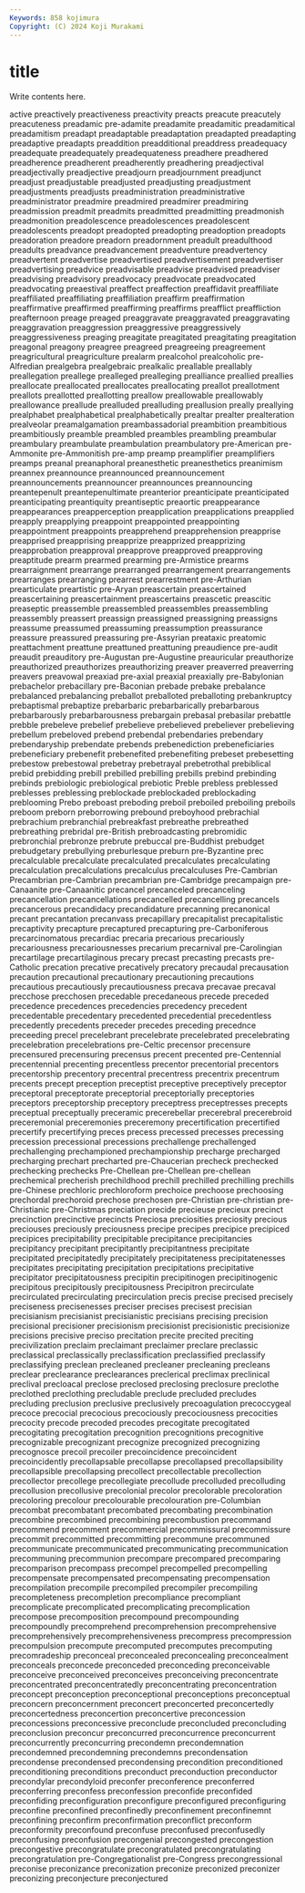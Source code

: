 ```yaml
---
Keywords: 858 kojimura
Copyright: (C) 2024 Koji Murakami
---
```


# title

Write contents here.



active preactively preactiveness preactivity
preacts preacute preacutely preacuteness preadamic pre-adamite preadamite preadamitic preadamitical preadamitism
preadapt preadaptable preadaptation preadapted preadapting preadaptive preadapts preaddition preadditional preaddress
preadequacy preadequate preadequately preadequateness preadhere preadhered preadherence preadherent preadherently preadhering
preadjectival preadjectivally preadjective preadjourn preadjournment preadjunct preadjust preadjustable preadjusted preadjusting
preadjustment preadjustments preadjusts preadministration preadministrative preadministrator preadmire preadmired preadmirer preadmiring
preadmission preadmit preadmits preadmitted preadmitting preadmonish preadmonition preadolescence preadolescences preadolescent
preadolescents preadopt preadopted preadopting preadoption preadopts preadoration preadore preadorn preadornment
preadult preadulthood preadults preadvance preadvancement preadventure preadvertency preadvertent preadvertise preadvertised
preadvertisement preadvertiser preadvertising preadvice preadvisable preadvise preadvised preadviser preadvising preadvisory
preadvocacy preadvocate preadvocated preadvocating preaestival preaffect preaffection preaffidavit preaffiliate preaffiliated
preaffiliating preaffiliation preaffirm preaffirmation preaffirmative preaffirmed preaffirming preaffirms preafflict preaffliction
preafternoon preage preaged preaggravate preaggravated preaggravating preaggravation preaggression preaggressive preaggressively
preaggressiveness preaging preagitate preagitated preagitating preagitation preagonal preagony preagree preagreed
preagreeing preagreement preagricultural preagriculture prealarm prealcohol prealcoholic pre-Alfredian prealgebra prealgebraic
prealkalic preallable preallably preallegation preallege prealleged prealleging prealliance preallied preallies
preallocate preallocated preallocates preallocating preallot preallotment preallots preallotted preallotting preallow
preallowable preallowably preallowance preallude prealluded prealluding preallusion preally preallying prealphabet
prealphabetical prealphabetically prealtar prealter prealteration prealveolar preamalgamation preambassadorial preambition preambitious
preambitiously preamble preambled preambles preambling preambular preambulary preambulate preambulation preambulatory
pre-American pre-Ammonite pre-Ammonitish pre-amp preamp preamplifier preamplifiers preamps preanal preanaphoral
preanesthetic preanesthetics preanimism preannex preannounce preannounced preannouncement preannouncements preannouncer preannounces
preannouncing preantepenult preantepenultimate preanterior preanticipate preanticipated preanticipating preantiquity preantiseptic preaortic
preappearance preappearances preapperception preapplication preapplications preapplied preapply preapplying preappoint preappointed
preappointing preappointment preappoints preapprehend preapprehension preapprise preapprised preapprising preapprize preapprized
preapprizing preapprobation preapproval preapprove preapproved preapproving preaptitude prearm prearmed prearming
pre-Armistice prearms prearraignment prearrange prearranged prearrangement prearrangements prearranges prearranging prearrest
prearrestment pre-Arthurian prearticulate preartistic pre-Aryan preascertain preascertained preascertaining preascertainment preascertains
preascetic preascitic preaseptic preassemble preassembled preassembles preassembling preassembly preassert preassign
preassigned preassigning preassigns preassume preassumed preassuming preassumption preassurance preassure preassured
preassuring pre-Assyrian preataxic preatomic preattachment preattune preattuned preattuning preaudience pre-audit
preaudit preauditory pre-Augustan pre-Augustine preauricular preauthorize preauthorized preauthorizes preauthorizing preaver
preaverred preaverring preavers preavowal preaxiad pre-axial preaxial preaxially pre-Babylonian prebachelor
prebacillary pre-Baconian prebade prebake prebalance prebalanced prebalancing preballot preballoted preballoting
prebankruptcy prebaptismal prebaptize prebarbaric prebarbarically prebarbarous prebarbarously prebarbarousness prebargain prebasal
prebasilar prebattle prebble prebeleve prebelief prebelieve prebelieved prebeliever prebelieving prebellum
prebeloved prebend prebendal prebendaries prebendary prebendaryship prebendate prebends prebenediction prebeneficiaries
prebeneficiary prebenefit prebenefited prebenefiting prebeset prebesetting prebestow prebestowal prebetray prebetrayal
prebetrothal prebiblical prebid prebidding prebill prebilled prebilling prebills prebind prebinding
prebinds prebiologic prebiological prebiotic Preble prebless preblessed preblesses preblessing preblockade
preblockaded preblockading preblooming Prebo preboast preboding preboil preboiled preboiling preboils
preboom preborn preborrowing prebound preboyhood prebrachial prebrachium prebranchial prebreakfast prebreathe
prebreathed prebreathing prebridal pre-British prebroadcasting prebromidic prebronchial prebronze prebrute prebuccal
pre-Buddhist prebudget prebudgetary prebullying preburlesque preburn pre-Byzantine prec precalculable precalculate
precalculated precalculates precalculating precalculation precalculations precalculus precalculuses Pre-Cambrian Precambrian pre-Cambrian
precambrian pre-Cambridge precampaign pre-Canaanite pre-Canaanitic precancel precanceled precanceling precancellation precancellations
precancelled precancelling precancels precancerous precandidacy precandidature precanning precanonical precant precantation
precanvass precapillary precapitalist precapitalistic precaptivity precapture precaptured precapturing pre-Carboniferous precarcinomatous
precardiac precaria precarious precariously precariousness precariousnesses precarium precarnival pre-Carolingian precartilage
precartilaginous precary precast precasting precasts pre-Catholic precation precative precatively precatory
precaudal precausation precaution precautional precautionary precautioning precautions precautious precautiously precautiousness
precava precavae precaval precchose precchosen precedable precedaneous precede preceded precedence
precedences precedencies precedency precedent precedentable precedentary precedented precedential precedentless precedently
precedents preceder precedes preceding precednce preceeding precel precelebrant precelebrate precelebrated
precelebrating precelebration precelebrations pre-Celtic precensor precensure precensured precensuring precensus precent
precented pre-Centennial precentennial precenting precentless precentor precentorial precentors precentorship precentory
precentral precentress precentrix precentrum precents precept preception preceptist preceptive preceptively
preceptor preceptoral preceptorate preceptorial preceptorially preceptories preceptors preceptorship preceptory preceptress
preceptresses precepts preceptual preceptually preceramic precerebellar precerebral precerebroid preceremonial preceremonies
preceremony precertification precertified precertify precertifying preces precess precessed precesses precessing
precession precessional precessions prechallenge prechallenged prechallenging prechampioned prechampionship precharge precharged
precharging prechart precharted pre-Chaucerian precheck prechecked prechecking prechecks Pre-Chellean pre-Chellean
pre-chellean prechemical precherish prechildhood prechill prechilled prechilling prechills pre-Chinese prechloric
prechloroform prechoice prechoose prechoosing prechordal prechoroid prechose prechosen pre-Christian pre-christian
pre-Christianic pre-Christmas preciation precide precieuse precieux precinct precinction precinctive precincts
Preciosa preciosities preciosity precious preciouses preciously preciousness precipe precipes precipice
precipiced precipices precipitability precipitable precipitance precipitancies precipitancy precipitant precipitantly precipitantness
precipitate precipitated precipitatedly precipitately precipitateness precipitatenesses precipitates precipitating precipitation precipitations
precipitative precipitator precipitatousness precipitin precipitinogen precipitinogenic precipitous precipitously precipitousness Precipitron
precirculate precirculated precirculating precirculation precis precise precised precisely preciseness precisenesses
preciser precises precisest precisian precisianism precisianist precisianistic precisians precising precision
precisional precisioner precisionism precisionist precisionistic precisionize precisions precisive preciso precitation
precite precited preciting precivilization preclaim preclaimant preclaimer preclare preclassic preclassical
preclassically preclassification preclassified preclassify preclassifying preclean precleaned precleaner precleaning precleans
preclear preclearance preclearances preclerical preclimax preclinical preclival precloacal preclose preclosed
preclosing preclosure preclothe preclothed preclothing precludable preclude precluded precludes precluding
preclusion preclusive preclusively precoagulation precoccygeal precoce precocial precocious precociously precociousness
precocities precocity precode precoded precodes precogitate precogitated precogitating precogitation precognition
precognitions precognitive precognizable precognizant precognize precognized precognizing precognosce precoil precoiler
precoincidence precoincident precoincidently precollapsable precollapse precollapsed precollapsibility precollapsible precollapsing precollect
precollectable precollection precollector precollege precollegiate precollude precolluded precolluding precollusion precollusive
precolonial precolor precolorable precoloration precoloring precolour precolourable precolouration pre-Columbian precombat
precombatant precombated precombating precombination precombine precombined precombining precombustion precommand precommend
precomment precommercial precommissural precommissure precommit precommitted precommitting precommune precommuned precommunicate
precommunicated precommunicating precommunication precommuning precommunion precompare precompared precomparing precomparison precompass
precompel precompelled precompelling precompensate precompensated precompensating precompensation precompilation precompile precompiled
precompiler precompiling precompleteness precompletion precompliance precompliant precomplicate precomplicated precomplicating precomplication
precompose precomposition precompound precompounding precompoundly precomprehend precomprehension precomprehensive precomprehensively precomprehensiveness
precompress precompression precompulsion precompute precomputed precomputes precomputing precomradeship preconceal preconcealed
preconcealing preconcealment preconceals preconcede preconceded preconceding preconceivable preconceive preconceived preconceives
preconceiving preconcentrate preconcentrated preconcentratedly preconcentrating preconcentration preconcept preconception preconceptional preconceptions
preconceptual preconcern preconcernment preconcert preconcerted preconcertedly preconcertedness preconcertion preconcertive preconcession
preconcessions preconcessive preconclude preconcluded preconcluding preconclusion preconcur preconcurred preconcurrence preconcurrent
preconcurrently preconcurring precondemn precondemnation precondemned precondemning precondemns precondensation precondense precondensed
precondensing precondition preconditioned preconditioning preconditions preconduct preconduction preconductor precondylar precondyloid
preconfer preconference preconferred preconferring preconfess preconfession preconfide preconfided preconfiding preconfiguration
preconfigure preconfigured preconfiguring preconfine preconfined preconfinedly preconfinement preconfinemnt preconfining preconfirm
preconfirmation preconflict preconform preconformity preconfound preconfuse preconfused preconfusedly preconfusing preconfusion
precongenial precongested precongestion precongestive precongratulate precongratulated precongratulating precongratulation pre-Congregationalist pre-Congress
precongressional preconise preconizance preconization preconize preconized preconizer preconizing preconjecture preconjectured
